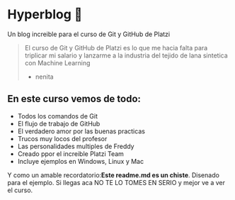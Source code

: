 # Hyperblog 💚
Un blog increible para el curso de Git y GitHub de Platzi
> El curso de Git y GitHub de Platzi es lo que me hacia falta para triplicar mi salario y lanzarme a la industria del tejido de lana sintetica con Machine Learning
> - nenita

## En este curso vemos de todo:
* Todos los comandos de Git
* El flujo de trabajo de GitHub
* El verdadero amor por las buenas practicas
* Trucos muy locos del profesor
* Las personalidades multiples de Freddy
* Creado ppor el increible Platzi Team
* Incluye ejemplos en Windows, Linux y Mac


Y como un amable recordatorio:**Este readme.md es un chiste**. Disenado para el ejemplo. Si llegas aca NO TE LO TOMES EN SERIO y mejor ve a ver el curso.
